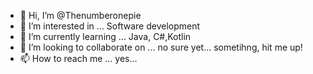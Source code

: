 - 👋 Hi, I’m @Thenumberonepie
- 👀 I’m interested in ... Software development
- 🌱 I’m currently learning ... Java, C#,Kotlin
- 💞️ I’m looking to collaborate on ... no sure yet... sometihng, hit me up!
- 📫 How to reach me ... yes...

<!---
Thenumberonepie/Thenumberonepie is a ✨ special ✨ repository because its `README.md` (this file) appears on your GitHub profile.
You can click the Preview link to take a look at your changes.
--->
